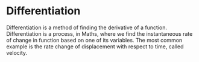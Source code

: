 # Differentiation
Differentiation is a method of finding the derivative of a function. Differentiation is a process, in Maths, where we find the instantaneous rate of change in function based on one of its variables. The most common example is the rate change of displacement with respect to time, called velocity.
